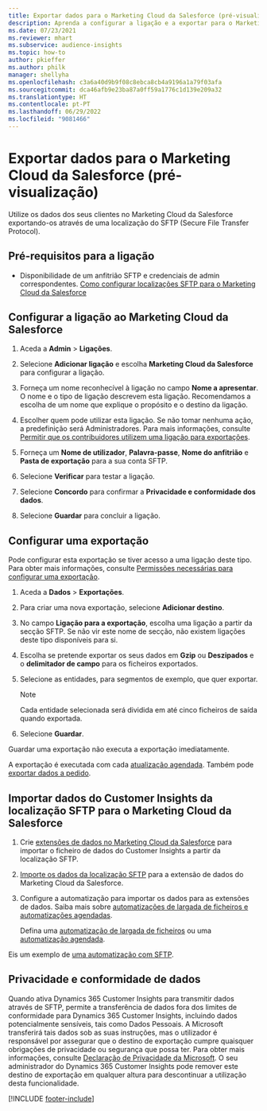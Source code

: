 ```yaml
---
title: Exportar dados para o Marketing Cloud da Salesforce (pré-visualização)
description: Aprenda a configurar a ligação e a exportar para o Marketing Cloud da Salesforce.
ms.date: 07/23/2021
ms.reviewer: mhart
ms.subservice: audience-insights
ms.topic: how-to
author: pkieffer
ms.author: philk
manager: shellyha
ms.openlocfilehash: c3a6a40d9b9f08c8ebca8cb4a9196a1a79f03afa
ms.sourcegitcommit: dca46afb9e23ba87a0ff59a1776c1d139e209a32
ms.translationtype: HT
ms.contentlocale: pt-PT
ms.lasthandoff: 06/29/2022
ms.locfileid: "9081466"
---
```

# <a name="export-data-to-salesforce-marketing-cloud-preview"></a>Exportar dados para o Marketing Cloud da Salesforce (pré-visualização)

Utilize os dados dos seus clientes no Marketing Cloud da Salesforce exportando-os através de uma localização do SFTP (Secure File Transfer Protocol).

## <a name="prerequisites-for-connection"></a>Pré-requisitos para a ligação

- Disponibilidade de um anfitrião SFTP e credenciais de admin correspondentes. [Como configurar localizações SFTP para o Marketing Cloud da Salesforce](https://help.salesforce.com/articleView?id=sf.mc_es_configure_enhanced_ftp.htm&type=5) 

## <a name="set-up-the-connection-to-salesforce-marketing-cloud"></a>Configurar a ligação ao Marketing Cloud da Salesforce

1. Aceda a **Admin** > **Ligações**.

1. Selecione **Adicionar ligação** e escolha **Marketing Cloud da Salesforce** para configurar a ligação.

1. Forneça um nome reconhecível à ligação no campo **Nome a apresentar**. O nome e o tipo de ligação descrevem esta ligação. Recomendamos a escolha de um nome que explique o propósito e o destino da ligação.

1. Escolher quem pode utilizar esta ligação. Se não tomar nenhuma ação, a predefinição será Administradores. Para mais informações, consulte [Permitir que os contribuidores utilizem uma ligação para exportações](connections.md#allow-contributors-to-use-a-connection-for-exports).

1. Forneça um **Nome de utilizador**, **Palavra-passe**, **Nome do anfitrião** e **Pasta de exportação** para a sua conta SFTP.

1. Selecione **Verificar** para testar a ligação.

1. Selecione **Concordo** para confirmar a **Privacidade e conformidade dos dados**.

1. Selecione **Guardar** para concluir a ligação.

## <a name="configure-an-export"></a>Configurar uma exportação

Pode configurar esta exportação se tiver acesso a uma ligação deste tipo. Para obter mais informações, consulte [Permissões necessárias para configurar uma exportação](export-destinations.md#set-up-a-new-export).

1. Aceda a **Dados** > **Exportações**.

1. Para criar uma nova exportação, selecione **Adicionar destino**.

1. No campo **Ligação para a exportação**, escolha uma ligação a partir da secção SFTP. Se não vir este nome de secção, não existem ligações deste tipo disponíveis para si.

1. Escolha se pretende exportar os seus dados em **Gzip** ou **Deszipados** e o **delimitador de campo** para os ficheiros exportados.

1. Selecione as entidades, para segmentos de exemplo, que quer exportar.

   > [!NOTE]
   > Cada entidade selecionada será dividida em até cinco ficheiros de saída quando exportada. 

1. Selecione **Guardar**.

Guardar uma exportação não executa a exportação imediatamente.

A exportação é executada com cada [atualização agendada](system.md#schedule-tab). Também pode [exportar dados a pedido](export-destinations.md#run-exports-on-demand). 

## <a name="import-customer-insights-data-from-sftp-location-to-salesforce-marketing-cloud"></a>Importar dados do Customer Insights da localização SFTP para o Marketing Cloud da Salesforce

1. Crie [extensões de dados no Marketing Cloud da Salesforce](https://help.salesforce.com/articleView?id=sf.mc_es_create_data_extension.htm&type=5) para importar o ficheiro de dados do Customer Insights a partir da localização SFTP.

2. [Importe os dados da localização SFTP](https://help.salesforce.com/articleView?id=sf.mc_es_import_data_extension_classic.htm&type=5) para a extensão de dados do Marketing Cloud da Salesforce. 

3. Configure a automatização para importar os dados para as extensões de dados. Saiba mais sobre [automatizações de largada de ficheiros e automatizações agendadas](https://help.salesforce.com/articleView?id=sf.mc_as_triggered_automations.htm&type=5).

   Defina uma [automatização de largada de ficheiros](https://help.salesforce.com/articleView?id=sf.mc_as_define_a_triggered_automation.htm&type=5) ou uma [automatização agendada](https://help.salesforce.com/articleView?id=sf.mc_as_define_a_scheduled_automation.htm&type=5). 

Eis um exemplo de [uma automatização com SFTP](https://help.salesforce.com/articleView?id=sf.mc_as_ftp_and_triggered_automation_scenario.htm&type=5).

## <a name="data-privacy-and-compliance"></a>Privacidade e conformidade de dados

Quando ativa Dynamics 365 Customer Insights para transmitir dados através de SFTP, permite a transferência de dados fora dos limites de conformidade para Dynamics 365 Customer Insights, incluindo dados potencialmente sensíveis, tais como Dados Pessoais. A Microsoft transferirá tais dados sob as suas instruções, mas o utilizador é responsável por assegurar que o destino de exportação cumpre quaisquer obrigações de privacidade ou segurança que possa ter. Para obter mais informações, consulte [Declaração de Privacidade da Microsoft](https://go.microsoft.com/fwlink/?linkid=396732).
O seu administrador do Dynamics 365 Customer Insights pode remover este destino de exportação em qualquer altura para descontinuar a utilização desta funcionalidade.

[!INCLUDE [footer-include](includes/footer-banner.md)]
